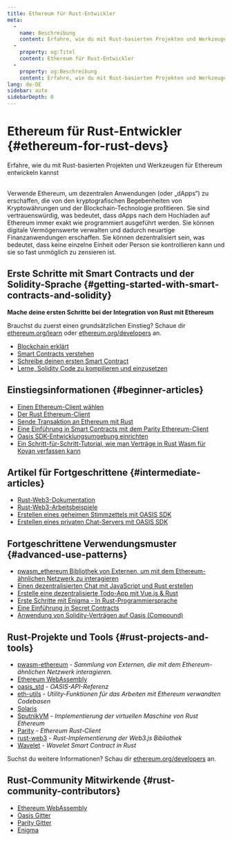 ```yaml
---
title: Ethereum für Rust-Entwickler
meta:
  - 
    name: Beschreibung
    content: Erfahre, wie du mit Rust-basierten Projekten und Werkzeugen für Ethereum entwickeln kannst
  - 
    property: og:Titel
    content: Ethereum für Rust-Entwickler
  - 
    property: og:Beschreibung
    content: Erfahre, wie du mit Rust-basierten Projekten und Werkzeugen für Ethereum entwickeln kannst
lang: de-DE
sidebar: auto
sidebarDepth: 0
---
```


# Ethereum für Rust-Entwickler {#ethereum-for-rust-devs}

<div class="featured">Erfahre, wie du mit Rust-basierten Projekten und Werkzeugen für Ethereum entwickeln kannst</div><br>

Verwende Ethereum, um dezentralen Anwendungen (oder „dApps“) zu erschaffen, die von den kryptografischen Begebenheiten von Kryptowährungen und der Blockchain-Technologie profitieren. Sie sind vertrauenswürdig, was bedeutet, dass dApps nach dem Hochladen auf Ethereum immer exakt wie programmiert ausgeführt werden. Sie können digitale Vermögenswerte verwalten und dadurch neuartige Finanzanwendungen erschaffen. Sie können dezentralisiert sein, was bedeutet, dass keine einzelne Einheit oder Person sie kontrollieren kann und sie so fast unmöglich zu zensieren ist.

## Erste Schritte mit Smart Contracts und der Solidity-Sprache {#getting-started-with-smart-contracts-and-solidity}

**Mache deine ersten Schritte bei der Integration von Rust mit Ethereum**

Brauchst du zuerst einen grundsätzlichen Einstieg? Schaue dir [ethereum.org/learn](/learn/) oder [ethereum.org/developers](/developers/) an.

- [Blockchain erklärt](https://kauri.io/article/d55684513211466da7f8cc03987607d5/blockchain-explained)
- [Smart Contracts verstehen](https://kauri.io/article/e4f66c6079e74a4a9b532148d3158188/ethereum-101-part-5-the-smart-contract)
- [Schreibe deinen ersten Smart Contract](https://kauri.io/article/124b7db1d0cf4f47b414f8b13c9d66e2/remix-ide-your-first-smart-contract)
- [Lerne, Solidity Code zu kompilieren und einzusetzen](https://kauri.io/article/973c5f54c4434bb1b0160cff8c695369/understanding-smart-contract-compilation-and-deployment)

## Einstiegsinformationen {#beginner-articles}

- [Einen Ethereum-Client wählen](https://www.trufflesuite.com/docs/truffle/reference/choosing-an-ethereum-client)
- [Der Rust Ethereum-Client](https://wiki.parity.io/Setup)
- [Sende Transaktion an Ethereum mit Rust](https://kauri.io/article/97c85229c66445759bb0ce642224d364/sending-ethereum-transactions-with-rust)
- [Eine Einführung in Smart Contracts mit dem Parity Ethereum-Client](https://wiki.parity.io/Smart-Contracts)
- [Oasis SDK-Entwicklungsumgebung einrichten](https://docs.oasis.dev/quickstart.html#set-up-the-oasis-sdk)
- [Ein Schritt-für-Schritt-Tutorial, wie man Verträge in Rust Wasm für Kovan verfassen kann](https://github.com/paritytech/pwasm-tutorial)

## Artikel für Fortgeschrittene {#intermediate-articles}

- [Rust-Web3-Dokumentation](https://tomusdrw.github.io/rust-web3/web3/index.html)
- [Rust-Web3-Arbeitsbeispiele](https://github.com/tomusdrw/rust-web3/blob/master/examples)
- [Erstellen eines geheimen Stimmzettels mit OASIS SDK](https://docs.oasis.dev/tutorials/ballot.html#prerequisites)
- [Erstellen eines privaten Chat-Servers mit OASIS SDK](https://docs.oasis.dev/tutorials/messaging.html#prerequisites)

## Fortgeschrittene Verwendungsmuster {#advanced-use-patterns}

- [pwasm_ethereum Bibliothek von Externen, um mit dem Ethereum-ähnlichen Netzwerk zu interagieren](https://paritytech.github.io/pwasm-ethereum/pwasm_ethereum/)
- [Einen dezentralisierten Chat mit JavaScript und Rust erstellen](https://medium.com/perlin-network/build-a-decentralized-chat-using-javascript-rust-webassembly-c775f8484b52)
- [Erstelle eine dezentralisierte Todo-App mit Vue.js & Rust ](https://medium.com/@jjmace01/build-a-decentralized-todo-app-using-vue-js-rust-webassembly-5381a1895beb)
- [Erste Schritte mit Enigma - In Rust-Programmiersprache](https://blog.enigma.co/getting-started-with-discovery-the-rust-programming-language-4d1e0b06de15)
- [Eine Einführung in Secret Contracts](https://blog.enigma.co/getting-started-with-enigma-an-intro-to-secret-contracts-cdba4fe501c2)
- [Anwendung von Solidity-Verträgen auf Oasis (Compound)](https://docs.oasis.dev/tutorials/deploy-solidity.html#deploy-using-truffle)

## Rust-Projekte und Tools {#rust-projects-and-tools}

- [pwasm-ethereum](https://github.com/paritytech/pwasm-ethereum) - _Sammlung von Externen, die mit dem Ethereum-ähnlichen Netzwerk interagieren._
- [Ethereum WebAssembly](https://ewasm.readthedocs.io/en/mkdocs/)
- [oasis_std](https://docs.rs/oasis-std/0.2.7/oasis_std/) - _OASIS-API-Referenz_
- [eth-utils](https://github.com/ethereum/eth-utils/) - _Utility-Funktionen für das Arbeiten mit Ethereum verwandten Codebasen_
- [Solaris](https://github.com/paritytech/sol-rs)
- [SputnikVM](https://github.com/sorpaas/rust-evm) - _Implementierung der virtuellen Maschine von Rust Ethereum_
- [Parity](https://github.com/paritytech/parity-ethereum) - _Ethereum Rust-Client_
- [rust-web3](https://github.com/tomusdrw/rust-web3) - _Rust-Implementierung der Web3.js Bibliothek_
- [Wavelet](https://wavelet.perlin.net/docs/smart-contracts) - _Wavelet Smart Contract in Rust_

Suchst du weitere Informationen? Schau dir [ethereum.org/developers](/developers/) an.

## Rust-Community Mitwirkende {#rust-community-contributors}

- [Ethereum WebAssembly](https://gitter.im/ewasm/Lobby)
- [Oasis Gitter](https://gitter.im/Oasis-official/Lobby)
- [Parity Gitter](https://gitter.im/paritytech/parity)
- [Enigma](https://discord.gg/SJK32GY)
